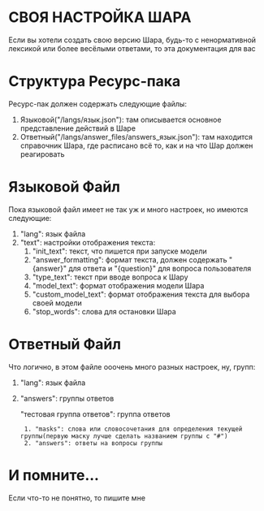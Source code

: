 # СВОЯ НАСТРОЙКА ШАРА

Если вы хотели создать свою версию Шара, будь-то с ненормативной лексикой или более весёлыми ответами, то эта документация для вас

# Структура Ресурс-пака

Ресурс-пак должен содержать следующие файлы:

1. Языковой("/langs/язык.json"): там описывается основное представление действий в Шаре
2. Ответный("/langs/answer_files/answers_язык.json"): там находится справочник Шара, где расписано всё то, как и на что Шар должен реагировать

# Языковой Файл

Пока языковой файл имеет не так уж и много настроек, но имеются следующие:

1. "lang": язык файла
2. "text": настройки отображения текста:
    1. "init_text": текст, что пишется при запуске модели
    2. "answer_formatting": формат текста, должен содержать "{answer}" для ответа и "{question}" для вопроса пользователя
    3. "type_text": текст при вводе вопроса к Шару
    4. "model_text": формат отображения модели Шара
    5. "custom_model_text": формат отображения текста для выбора своей модели
    6. "stop_words": слова для остановки Шара

# Ответный Файл

Что логично, в этом файле ооочень много разных настроек, ну,  групп:

1. "lang": язык файла
2. "answers": группы ответов

    "тестовая группа ответов": группа ответов

        1. "masks": слова или словосочетания для определения текущей группы(первую маску лучше сделать названием группы с "#")
        2. "answers": ответы на вопросы группы

# И помните...
Если что-то не понятно, то пишите мне
